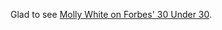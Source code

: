 ---
---

Glad to see [Molly White on Forbes' 30 Under 30](https://www.forbes.com/pictures/6377d1f0378f803ad41a9f12/molly-white/).
